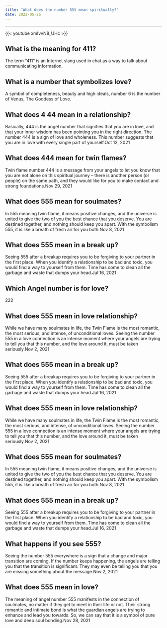 ```yaml
---
title: "What does the number 555 mean spiritually?"
date: 2022-05-26
---
```


---
{{< youtube xmIvvN8_UHc >}}
## What is the meaning for 411?
The term “411” is an Internet slang used in chat as a way to talk about communicating information.

## What is a number that symbolizes love?
A symbol of completeness, beauty and high ideals, number 6 is the number of Venus, The Goddess of Love.

## What does 4 44 mean in a relationship?
Basically, 444 is the angel number that signifies that you are in love, and that your inner wisdom has been pointing you in the right direction. The number 444 is a sign of love and wholeness. This number suggests that you are in love with every single part of yourself.Oct 12, 2021

## What does 444 mean for twin flames?
Twin flame number 444 is a message from your angels to let you know that you are not alone on this spiritual journey – there is another person (or people) on the same path, and they would like for you to make contact and strong foundations.Nov 29, 2021

## What does 555 mean for soulmates?
In 555 meaning twin flame, it means positive changes, and the universe is united to give the two of you the best chance that you deserve. You are destined together, and nothing should keep you apart. With the symbolism 555, it is like a breath of fresh air for you both.Nov 8, 2021

## What does 555 mean in a break up?
Seeing 555 after a breakup requires you to be forgiving to your partner in the first place. When you identify a relationship to be bad and toxic, you would find a way to yourself from them. Time has come to clean all the garbage and waste that dumps your head.Jul 16, 2021

## Which Angel number is for love?
222

## What does 555 mean in love relationship?
While we have many soulmates in life, the Twin Flame is the most romantic, the most serious, and intense, of unconditional loves. Seeing the number 555 in a love connection is an intense moment where your angels are trying to tell you that this number, and the love around it, must be taken seriously.Nov 2, 2021

## What does 555 mean in a break up?
Seeing 555 after a breakup requires you to be forgiving to your partner in the first place. When you identify a relationship to be bad and toxic, you would find a way to yourself from them. Time has come to clean all the garbage and waste that dumps your head.Jul 16, 2021

## What does 555 mean in love relationship?
While we have many soulmates in life, the Twin Flame is the most romantic, the most serious, and intense, of unconditional loves. Seeing the number 555 in a love connection is an intense moment where your angels are trying to tell you that this number, and the love around it, must be taken seriously.Nov 2, 2021

## What does 555 mean for soulmates?
In 555 meaning twin flame, it means positive changes, and the universe is united to give the two of you the best chance that you deserve. You are destined together, and nothing should keep you apart. With the symbolism 555, it is like a breath of fresh air for you both.Nov 8, 2021

## What does 555 mean in a break up?
Seeing 555 after a breakup requires you to be forgiving to your partner in the first place. When you identify a relationship to be bad and toxic, you would find a way to yourself from them. Time has come to clean all the garbage and waste that dumps your head.Jul 16, 2021

## What happens if you see 555?
Seeing the number 555 everywhere is a sign that a change and major transition are coming. If the number keeps happening, the angels are telling you that the transition is significant. They may even be telling you that you are missing something about the message.Nov 2, 2021

## What does 555 mean in love?
The meaning of angel number 555 manifests in the connection of soulmates, no matter if they get to meet in their life or not. Their strong romantic and intimate bond is what the guardian angels are trying to enhance and lead you towards. So, we can say that it is a symbol of pure love and deep soul bonding.Nov 28, 2021

